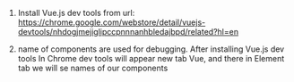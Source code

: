 

1. Install Vue.js dev tools from url:
   https://chrome.google.com/webstore/detail/vuejs-devtools/nhdogjmejiglipccpnnnanhbledajbpd/related?hl=en
   
2. name of components are used for debugging. After installing Vue.js dev tools
In Chrome dev tools will appear new tab Vue, and there in Element tab
   we will se names of our components